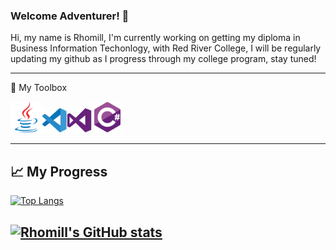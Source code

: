 ### Welcome Adventurer! 👋

Hi, my name is Rhomill, I'm currently working on getting my diploma in Business Information Techonlogy, with Red River College, I will be regularly updating my github as I progress through my college program, stay tuned!

---

🧰 My Toolbox

<img src= "https://github.com/devicons/devicon/blob/master/icons/java/java-original.svg" alt="Java Logo" width="50" height="50"/><img src= "https://github.com/devicons/devicon/blob/master/icons/vscode/vscode-original.svg" alt="VS Code" width="40" height="40"/><img src= "https://github.com/devicons/devicon/blob/master/icons/visualstudio/visualstudio-plain.svg" alt="VS Studio" width="40" height="40"/><img src= "https://github.com/devicons/devicon/blob/master/icons/csharp/csharp-original.svg" alt="C#" width="50" height="50"/>

---

## &#x1f4c8; My Progress

[![Top Langs](https://github-readme-stats.vercel.app/api/top-langs/?username=DevRomu&hide=java,html,css&theme=synthwave)](https://github.com/anuraghazra/github-readme-stats)

[![Rhomill's GitHub stats](https://github-readme-stats.vercel.app/api?username=DevRomu&theme=synthwave)](https://github.com/anuraghazra/github-readme-stats)
---
<!--
**DevRomu/DevRomu** is a ✨ _special_ ✨ repository because its `README.md` (this file) appears on your GitHub profile.

Here are some ideas to get you started:

---

